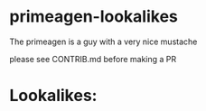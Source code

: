 # primeagen-lookalikes
The primeagen is a guy with a very nice mustache

please see CONTRIB.md before making a PR

# Lookalikes:


